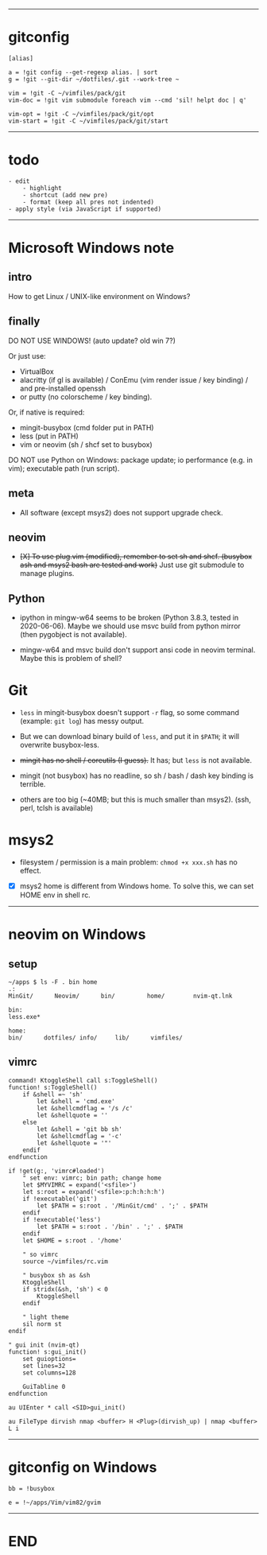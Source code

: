 ------------------------------------------------------------------------------

# gitconfig

```gitconfig
[alias]

a = !git config --get-regexp alias. | sort
g = !git --git-dir ~/dotfiles/.git --work-tree ~

vim = !git -C ~/vimfiles/pack/git
vim-doc = !git vim submodule foreach vim --cmd 'sil! helpt doc | q'

vim-opt = !git -C ~/vimfiles/pack/git/opt
vim-start = !git -C ~/vimfiles/pack/git/start
```

------------------------------------------------------------------------------

# todo

```todo
- edit
    - highlight
    - shortcut (add new pre)
    - format (keep all pres not indented)
- apply style (via JavaScript if supported)
```

------------------------------------------------------------------------------

# Microsoft Windows note

## intro

How to get Linux / UNIX-like environment on Windows?

## finally

DO NOT USE WINDOWS! (auto update? old win 7?)

Or just use:
- VirtualBox
- alacritty (if gl is available) / ConEmu (vim render issue / key binding) / and pre-installed openssh
- or putty (no colorscheme / key binding).

Or, if native is required:
- mingit-busybox (cmd folder put in PATH)
- less (put in PATH)
- vim or neovim (sh / shcf set to busybox)

DO NOT use Python on Windows: package update; io performance (e.g. in vim); executable path (run script).

## meta

- All software (except msys2) does not support upgrade check.

## neovim

- ~~[X] To use plug.vim (modified), remember to set sh and shcf. (busybox ash and msys2 bash are tested and work)~~ Just use git submodule to manage plugins.

## Python

- ipython in mingw-w64 seems to be broken (Python 3.8.3, tested in 2020-06-06). Maybe we should use msvc build from
  python mirror (then pygobject is not available).

- mingw-w64 and msvc build don't support ansi code in neovim terminal. Maybe this is problem of shell?

# Git

- `less` in mingit-busybox doesn't support `-r` flag, so some command (example: `git log`) has messy output.

- But we can download binary build of `less`, and put it in `$PATH`; it will overwrite busybox-less.

- ~~mingit has no shell / coreutils (I guess).~~ It has; but `less` is not available.

- mingit (not busybox) has no readline, so sh / bash / dash key binding is terrible.

- others are too big (~40MB; but this is much smaller than msys2). (ssh, perl, tclsh is available)

# msys2

- filesystem / permission is a main problem: `chmod +x xxx.sh` has no effect.

- [X] msys2 home is different from Windows home. To solve this, we can set HOME env in shell rc.

------------------------------------------------------------------------------

# neovim on Windows

## setup

```console
~/apps $ ls -F . bin home
.:
MinGit/      Neovim/      bin/         home/        nvim-qt.lnk

bin:
less.exe*

home:
bin/      dotfiles/ info/     lib/      vimfiles/
```

## vimrc

```vim
command! KtoggleShell call s:ToggleShell()
function! s:ToggleShell()
    if &shell =~ 'sh'
        let &shell = 'cmd.exe'
        let &shellcmdflag = '/s /c'
        let &shellquote = ''
    else
        let &shell = 'git bb sh'
        let &shellcmdflag = '-c'
        let &shellquote = '"'
    endif
endfunction

if !get(g:, 'vimrc#loaded')
    " set env: vimrc; bin path; change home
    let $MYVIMRC = expand('<sfile>')
    let s:root = expand('<sfile>:p:h:h:h:h')
    if !executable('git')
        let $PATH = s:root . '/MinGit/cmd' . ';' . $PATH
    endif
    if !executable('less')
        let $PATH = s:root . '/bin' . ';' . $PATH
    endif
    let $HOME = s:root . '/home'

    " so vimrc
    source ~/vimfiles/rc.vim

    " busybox sh as &sh
    KtoggleShell
    if stridx(&sh, 'sh') < 0
        KtoggleShell
    endif

    " light theme
    sil norm st
endif

" gui init (nvim-qt)
function! s:gui_init()
    set guioptions=
    set lines=32
    set columns=128

    GuiTabline 0
endfunction

au UIEnter * call <SID>gui_init()

au FileType dirvish nmap <buffer> H <Plug>(dirvish_up) | nmap <buffer> L i
```

------------------------------------------------------------------------------

# gitconfig on Windows

```gitconfig
bb = !busybox

e = !~/apps/Vim/vim82/gvim
```

------------------------------------------------------------------------------

# END

